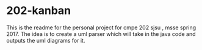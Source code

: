 # 202-kanban
This is the readme for the personal project for cmpe 202 sjsu , msse spring 2017.
The idea is to create a uml parser which will take in the java code and outputs the uml diagrams for it.
